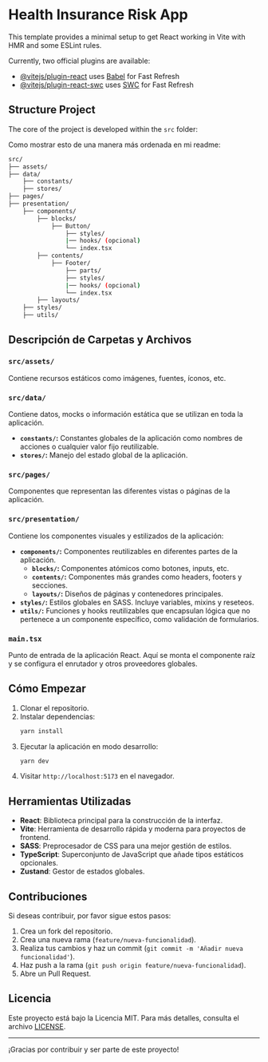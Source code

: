 # Health Insurance Risk App

This template provides a minimal setup to get React working in Vite with HMR and some ESLint rules.

Currently, two official plugins are available:

- [@vitejs/plugin-react](https://github.com/vitejs/vite-plugin-react/blob/main/packages/plugin-react/README.md) uses [Babel](https://babeljs.io/) for Fast Refresh
- [@vitejs/plugin-react-swc](https://github.com/vitejs/vite-plugin-react-swc) uses [SWC](https://swc.rs/) for Fast Refresh

## Structure Project

The core of the project is developed within the `src` folder:

Como mostrar esto de una manera más ordenada en mi readme:

```bash
src/
├── assets/
├── data/
    ├── constants/
    ├── stores/
├── pages/
├── presentation/
    ├── components/
        ├── blocks/
            ├── Button/
                ├── styles/
                |── hooks/ (opcional)
                └── index.tsx
        ├── contents/
            ├── Footer/
                ├── parts/
                ├── styles/
                |── hooks/ (opcional)
                └── index.tsx
        ├── layouts/
    ├── styles/
    ├── utils/
```

## Descripción de Carpetas y Archivos

### `src/assets/`

Contiene recursos estáticos como imágenes, fuentes, íconos, etc.

### `src/data/`

Contiene datos, mocks o información estática que se utilizan en toda la aplicación.

- **`constants/`:** Constantes globales de la aplicación como nombres de acciones o cualquier valor fijo reutilizable.
- **`stores/`:** Manejo del estado global de la aplicación.

### `src/pages/`

Componentes que representan las diferentes vistas o páginas de la aplicación.

### `src/presentation/`

Contiene los componentes visuales y estilizados de la aplicación:

- **`components/`:** Componentes reutilizables en diferentes partes de la aplicación.
  - **`blocks/`:** Componentes atómicos como botones, inputs, etc.
  - **`contents/`:** Componentes más grandes como headers, footers y secciones.
  - **`layouts/`:** Diseños de páginas y contenedores principales.
- **`styles/`:** Estilos globales en SASS. Incluye variables, mixins y reseteos.
- **`utils/`:** Funciones y hooks reutilizables que encapsulan lógica que no pertenece a un componente específico, como validación de formularios.

### `main.tsx`

Punto de entrada de la aplicación React. Aquí se monta el componente raíz y se configura el enrutador y otros proveedores globales.

## Cómo Empezar

1. Clonar el repositorio.
2. Instalar dependencias:
   ```bash
   yarn install
   ```
3. Ejecutar la aplicación en modo desarrollo:
   ```bash
   yarn dev
   ```
4. Visitar `http://localhost:5173` en el navegador.

## Herramientas Utilizadas

- **React**: Biblioteca principal para la construcción de la interfaz.
- **Vite**: Herramienta de desarrollo rápida y moderna para proyectos de frontend.
- **SASS**: Preprocesador de CSS para una mejor gestión de estilos.
- **TypeScript**: Superconjunto de JavaScript que añade tipos estáticos opcionales.
- **Zustand**: Gestor de estados globales.

## Contribuciones

Si deseas contribuir, por favor sigue estos pasos:

1. Crea un fork del repositorio.
2. Crea una nueva rama (`feature/nueva-funcionalidad`).
3. Realiza tus cambios y haz un commit (`git commit -m 'Añadir nueva funcionalidad'`).
4. Haz push a la rama (`git push origin feature/nueva-funcionalidad`).
5. Abre un Pull Request.

## Licencia

Este proyecto está bajo la Licencia MIT. Para más detalles, consulta el archivo [LICENSE](LICENSE).

---

¡Gracias por contribuir y ser parte de este proyecto!
